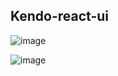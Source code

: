 ## Kendo-react-ui

![image](https://user-images.githubusercontent.com/46050946/136649561-c2c5952f-db55-4eed-83d7-d3212d174349.png)


![image](https://user-images.githubusercontent.com/46050946/136649579-31248aa3-e0e0-46c8-ad5f-8422fb14883f.png)
